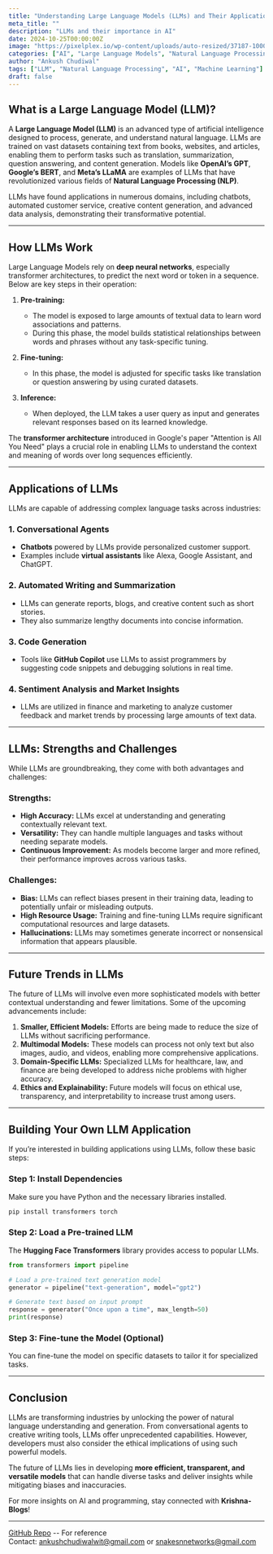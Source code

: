 ```yaml
---
title: "Understanding Large Language Models (LLMs) and Their Applications"
meta_title: ""
description: "LLMs and their importance in AI"
date: 2024-10-25T00:00:00Z
image: "https://pixelplex.io/wp-content/uploads/auto-resized/37187-1000x510.jpg"
categories: ["AI", "Large Language Models", "Natural Language Processing"]
author: "Ankush Chudiwal"
tags: ["LLM", "Natural Language Processing", "AI", "Machine Learning"]
draft: false
---
```


## What is a Large Language Model (LLM)?

A **Large Language Model (LLM)** is an advanced type of artificial intelligence designed to process, generate, and understand natural language. LLMs are trained on vast datasets containing text from books, websites, and articles, enabling them to perform tasks such as translation, summarization, question answering, and content generation. Models like **OpenAI’s GPT**, **Google’s BERT**, and **Meta’s LLaMA** are examples of LLMs that have revolutionized various fields of **Natural Language Processing (NLP)**.

LLMs have found applications in numerous domains, including chatbots, automated customer service, creative content generation, and advanced data analysis, demonstrating their transformative potential.

---

## How LLMs Work

Large Language Models rely on **deep neural networks**, especially transformer architectures, to predict the next word or token in a sequence. Below are key steps in their operation:

1. **Pre-training:**
   - The model is exposed to large amounts of textual data to learn word associations and patterns.
   - During this phase, the model builds statistical relationships between words and phrases without any task-specific tuning.

2. **Fine-tuning:**
   - In this phase, the model is adjusted for specific tasks like translation or question answering by using curated datasets.
   
3. **Inference:**
   - When deployed, the LLM takes a user query as input and generates relevant responses based on its learned knowledge.

The **transformer architecture** introduced in Google's paper "Attention is All You Need" plays a crucial role in enabling LLMs to understand the context and meaning of words over long sequences efficiently.

---

## Applications of LLMs

LLMs are capable of addressing complex language tasks across industries:

### 1. **Conversational Agents**
- **Chatbots** powered by LLMs provide personalized customer support.
- Examples include **virtual assistants** like Alexa, Google Assistant, and ChatGPT.

### 2. **Automated Writing and Summarization**
- LLMs can generate reports, blogs, and creative content such as short stories.
- They also summarize lengthy documents into concise information.

### 3. **Code Generation**
- Tools like **GitHub Copilot** use LLMs to assist programmers by suggesting code snippets and debugging solutions in real time.

### 4. **Sentiment Analysis and Market Insights**
- LLMs are utilized in finance and marketing to analyze customer feedback and market trends by processing large amounts of text data.

---

## LLMs: Strengths and Challenges

While LLMs are groundbreaking, they come with both advantages and challenges:

### **Strengths:**
- **High Accuracy:** LLMs excel at understanding and generating contextually relevant text.
- **Versatility:** They can handle multiple languages and tasks without needing separate models.
- **Continuous Improvement:** As models become larger and more refined, their performance improves across various tasks.

### **Challenges:**
- **Bias:** LLMs can reflect biases present in their training data, leading to potentially unfair or misleading outputs.
- **High Resource Usage:** Training and fine-tuning LLMs require significant computational resources and large datasets.
- **Hallucinations:** LLMs may sometimes generate incorrect or nonsensical information that appears plausible.

---

## Future Trends in LLMs

The future of LLMs will involve even more sophisticated models with better contextual understanding and fewer limitations. Some of the upcoming advancements include:

1. **Smaller, Efficient Models:** Efforts are being made to reduce the size of LLMs without sacrificing performance.
2. **Multimodal Models:** These models can process not only text but also images, audio, and videos, enabling more comprehensive applications.
3. **Domain-Specific LLMs:** Specialized LLMs for healthcare, law, and finance are being developed to address niche problems with higher accuracy.
4. **Ethics and Explainability:** Future models will focus on ethical use, transparency, and interpretability to increase trust among users.

---

## Building Your Own LLM Application

If you’re interested in building applications using LLMs, follow these basic steps:

### Step 1: Install Dependencies
Make sure you have Python and the necessary libraries installed.

```bash
pip install transformers torch
```

### Step 2: Load a Pre-trained LLM
The **Hugging Face Transformers** library provides access to popular LLMs.

```python
from transformers import pipeline

# Load a pre-trained text generation model
generator = pipeline("text-generation", model="gpt2")

# Generate text based on input prompt
response = generator("Once upon a time", max_length=50)
print(response)
```

### Step 3: Fine-tune the Model (Optional)
You can fine-tune the model on specific datasets to tailor it for specialized tasks.

---

## Conclusion

LLMs are transforming industries by unlocking the power of natural language understanding and generation. From conversational agents to creative writing tools, LLMs offer unprecedented capabilities. However, developers must also consider the ethical implications of using such powerful models. 

The future of LLMs lies in developing **more efficient, transparent, and versatile models** that can handle diverse tasks and deliver insights while mitigating biases and inaccuracies. 

For more insights on AI and programming, stay connected with **Krishna-Blogs**!

---

[GitHub Repo](https://huggingface.co/) -- For reference  
Contact: ankushchudiwalwit@gmail.com or snakesnnetworks@gmail.com
